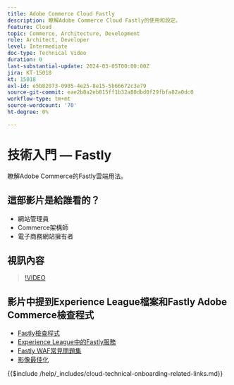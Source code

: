 ```yaml
---
title: Adobe Commerce Cloud Fastly
description: 瞭解Adobe Commerce Cloud Fastly的使用和設定。
feature: Cloud
topic: Commerce, Architecture, Development
role: Architect, Developer
level: Intermediate
doc-type: Technical Video
duration: 0
last-substantial-update: 2024-03-05T00:00:00Z
jira: KT-15018
kt: 15018
exl-id: e5b82073-0905-4e25-8e15-5b66672c3e79
source-git-commit: eae2b8a2eb815ff1b32a80dbd0f29fbfa82a0dc0
workflow-type: tm+mt
source-wordcount: '70'
ht-degree: 0%

---
```


# 技術入門 — Fastly

瞭解Adobe Commerce的Fastly雲端用法。

## 這部影片是給誰看的？

- 網站管理員
- Commerce架構師
- 電子商務網站擁有者

## 視訊內容

>[!VIDEO](https://video.tv.adobe.com/v/3427695?learn=on)

## 影片中提到Experience League檔案和Fastly Adobe Commerce檢查程式

- [Fastly檢查程式](https://adobe-commerce-tester.freetls.fastly.net/adobe-commerce-tester/)
- [Experience League中的Fastly服務](https://experienceleague.adobe.com/docs/commerce-cloud-service/user-guide/cdn/fastly.html)
- [Fastly WAF常見問題集](https://experienceleague.adobe.com/docs/commerce-knowledge-base/kb/faq/web-application-firewall-waf-powered-by-fastly-the-faq.html)
- [影像最佳化](https://experienceleague.adobe.com/docs/commerce-operations/implementation-playbook/best-practices/development/image-optimization.html)

{{$include /help/_includes/cloud-technical-onboarding-related-links.md}}
